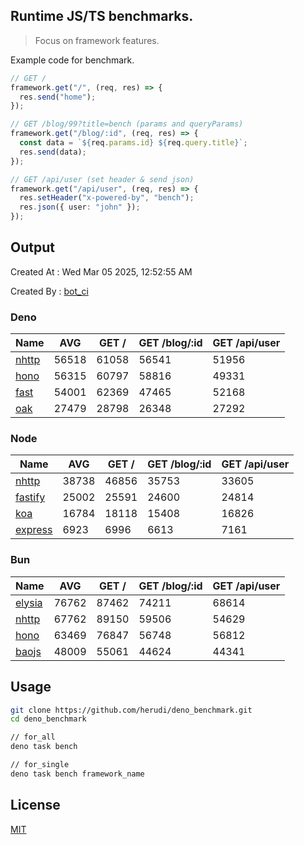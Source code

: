 ## Runtime JS/TS benchmarks.

> Focus on framework features.

Example code for benchmark.
```ts
// GET /
framework.get("/", (req, res) => {
  res.send("home");
});

// GET /blog/99?title=bench (params and queryParams)
framework.get("/blog/:id", (req, res) => {
  const data = `${req.params.id} ${req.query.title}`;
  res.send(data);
});

// GET /api/user (set header & send json)
framework.get("/api/user", (req, res) => {
  res.setHeader("x-powered-by", "bench");
  res.json({ user: "john" });
});
```

## Output
Created At : Wed Mar 05 2025, 12:52:55 AM

Created By : [bot_ci](https://github.com/herudi/deno_benchmarks/commits?author=github-actions%5Bbot%5D)


### Deno
|Name|AVG|GET /|GET /blog/:id|GET /api/user|
|----|----|----|----|----|
|[nhttp](https://github.com/nhttp/nhttp)|56518|61058|56541|51956|
|[hono](https://github.com/honojs/hono)|56315|60797|58816|49331|
|[fast](https://github.com/danteissaias/fast)|54001|62369|47465|52168|
|[oak](https://github.com/oakserver/oak)|27479|28798|26348|27292|
  


### Node
|Name|AVG|GET /|GET /blog/:id|GET /api/user|
|----|----|----|----|----|
|[nhttp](https://github.com/nhttp/nhttp)|38738|46856|35753|33605|
|[fastify](https://github.com/fastify/fastify)|25002|25591|24600|24814|
|[koa](https://github.com/koajs/koa)|16784|18118|15408|16826|
|[express](https://github.com/expressjs/express)|6923|6996|6613|7161|
  


### Bun
|Name|AVG|GET /|GET /blog/:id|GET /api/user|
|----|----|----|----|----|
|[elysia](https://github.com/elysiajs/elysia)|76762|87462|74211|68614|
|[nhttp](https://github.com/nhttp/nhttp)|67762|89150|59506|54629|
|[hono](https://github.com/honojs/hono)|63469|76847|56748|56812|
|[baojs](https://github.com/mattreid1/baojs)|48009|55061|44624|44341|
  



## Usage

```bash
git clone https://github.com/herudi/deno_benchmark.git
cd deno_benchmark

// for_all
deno task bench

// for_single
deno task bench framework_name
```

## License

[MIT](LICENSE)

